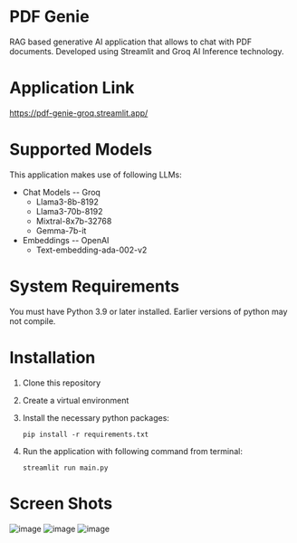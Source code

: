 # PDF Genie
RAG based generative AI application that allows to chat with PDF documents. Developed using Streamlit and Groq AI Inference technology.

# Application Link
https://pdf-genie-groq.streamlit.app/

# Supported Models
This application makes use of following LLMs:
  - Chat Models -- Groq
      - Llama3-8b-8192 
      - Llama3-70b-8192 
      - Mixtral-8x7b-32768
      - Gemma-7b-it
  - Embeddings -- OpenAI 
      - Text-embedding-ada-002-v2
    
# System Requirements
You must have Python 3.9 or later installed. Earlier versions of python may not compile.

# Installation
1.  Clone this repository
2. Create a virtual environment
3. Install the necessary python packages:

   `pip install -r requirements.txt`
5. Run the application with following command from terminal:

   `streamlit run main.py`

# Screen Shots
![image](https://github.com/mzeeshanaltaf/genai-rag-groq-faiss/assets/154883001/348f4272-97e0-4b4d-80db-05d612e4a156)
![image](https://github.com/mzeeshanaltaf/genai-rag-groq-faiss/assets/154883001/56fefa53-0317-477d-bc2b-63d85d6970b4)
![image](https://github.com/mzeeshanaltaf/genai-rag-groq-faiss/assets/154883001/8eb854f3-9b4b-41fe-b604-1468081d7c56)


